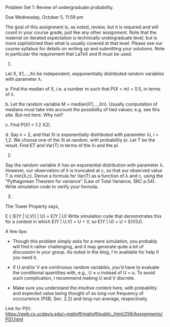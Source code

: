 Problem Set 1: Review of undergraduate probability.

Due Wednesday, October 5, 11:59 pm

The goal of this assignment is, as noted, review, but it is required and will count in your course grade, just like any other assignment. Note that the material on iterated expectation is technically undergraduate level, but is more sophisticted than what is usually covered at that level.
Please see our course syllabus for details on writing up and submitting your solutions. Note in particular the requirement that LaTeX and R must be used.


1.
Let X, X1,...,Xn be independent, expponentially distributed random variables with parameter λ.

a. Find the median of X, i.e. a number m such that P(X < m) = 0.5, in terms of λ.

b. Let the random variable M = median(X1,...,Xn). Usually computation of medians must take into account the possibility of tied values; e.g. see this site. But not here. Why not?

c. Find P(X1 < 1.2 X2).

d. Say n = 2, and that Xi is exponentially distributed with parameter λi, i = 1,2. We choose one of the Xi at random, with probability pi. Let T be the result. Find ET and Var(T) in terms of the λi and the pi.


2.
Say the random variable X has an exponential distribution with parameter λ. However, our observation of it is truncated at c, so that our observed value T is min(X,c). Derive a formula for Var(T) as a function of λ and c, using the "Pythagorean Theorem for variance" (Law of Total Variance, SRC p.54). Write simulation code to verify your formula.

3.
The Tower Property says,

E { [E(Y | U,V)] | U} = E(Y | U)
Write simulation code that demonstrates this for a context in which E(Y | U,V) = U + V, so E(Y | U) = U + E(V|U).

A few tips:

- Though this problem simply asks for a mere simulation, you probably will find it rather challenging, and it may generate quite a bit of discussion in your group. As noted in the blog, I'm available for help if you need it.

- If U and/or V are continuous random variables, you'd have to evaluate the conditional quantities with, e.g., U ≈ u instead of U = u. To avoid such complication, I recommend making U and V discrete.

- Make sure you understand the intuitive content here, with probability and expected value being thought of as long-run frequency of occcurrence (PSB, Sec. 2.2) and long-run average, respectively.


Link for PS1: https://web.cs.ucdavis.edu/~matloff/matloff/public_html/256/Assignments/PS1.html
